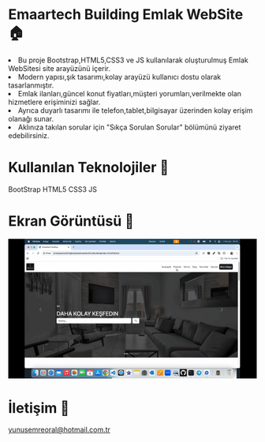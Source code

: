 # Emaartech Building Emlak WebSite 🏠

<li>Bu proje Bootstrap,HTML5,CSS3 ve JS kullanılarak oluşturulmuş Emlak WebSitesi site arayüzünü içerir.</li>
<li>Modern yapısı,şık tasarımı,kolay arayüzü kullanıcı dostu olarak tasarlanmıştır.</li>
<li>Emlak ilanları,güncel konut fiyatları,müşteri yorumları,verilmekte olan hizmetlere erişiminizi sağlar.</li>
<li>Ayrıca duyarlı tasarımı ile telefon,tablet,bilgisayar üzerinden kolay erişim olanağı sunar.</li>
<li>Aklınıza takılan sorular için "Sıkça Sorulan Sorular" bölümünü ziyaret edebilirsiniz.</li>

# Kullanılan Teknolojiler 🎨

BootStrap
HTML5
CSS3
JS

# Ekran Görüntüsü 🎥

<img src="emaartech building.gif" width="auto"> 

# İletişim 📩
yunusemreoral@hotmail.com.tr
